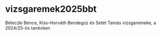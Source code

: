 # vizsgaremek2025bbt
Béleczki Bence, Kiss-Horváth Bendegúz és Setét Tamás vizsgaremeke, a 2024/25-ös tanévben
